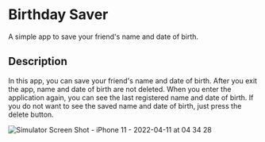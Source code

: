 # Birthday Saver
A simple app to save your friend's name and date of birth.

## Description
In this app, you can save your friend's name and date of birth. After you exit the app, name and date of birth are not deleted.
When you enter the application again, you can see the last registered name and date of birth.
If you do not want to see the saved name and date of birth, just press the delete button.

![Simulator Screen Shot - iPhone 11 - 2022-04-11 at 04 34 28](https://user-images.githubusercontent.com/102305068/162651366-6a502e67-51d8-426d-8eea-2daf6e6162e8.png)
